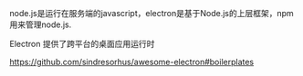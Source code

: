 node.js是运行在服务端的javascript，electron是基于Node.js的上层框架，npm用来管理node.js.



Electron 提供了跨平台的桌面应用运行时

https://github.com/sindresorhus/awesome-electron#boilerplates